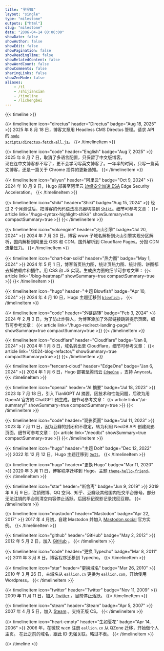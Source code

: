 ```yaml
---
title: "里程碑"
layout: "single"
type: "milestone"
outputs: ["html"]
slug: "milestone"
date: "2006-04-14 00:00:00"
showDate: false
showAuthor: false
showEdit: false
showPagination: false
showReadingTime: false
showRelatedContent: false
showWordCount: false
showComments: false
sharingLinks: false
showZenMode: false
aliases:
    - /tl
    - /shijianxian
    - /timeline
    - /lichengbei
---
```


<style>
    .article-content {
        max-width: 100%;
    }
    .thumbnail {
        min-width: 180px;
    }
    @media (min-width: 640px) {
        .thumbnail {
            min-width: 300px;
        }
    }
    ol li section {
      margin-top: 0.5rem;
    }
</style>

{{< timeline >}}

{{< timelineItem icon="directus" header="Directus" badge="Aug 18, 2025" >}}
2025 年 8 月 18 日，博客文章用 Headless CMS Directus 管理。请求 API 的 <code><a href="https://github.com/eallion/eallion.com/blob/main/scripts/directus-fetch-all.js" target="_blank" rel="noopener noreferrer">node scripts/directus-fetch-all.js</a></code>。
{{< /timelineItem >}}

{{< timelineItem icon="code" header="English" badge="Aug 7, 2025" >}}
2025 年 8 月 7 日，取消了多语言配置，只保留了中文版博客。
<br />
现在连中文博客都不写了，更不会学习写英文博客了。一年半的时间，只写一篇英文博客，还是一篇关于 Chrome 插件的更新通知。
{{< /timelineItem >}}

{{< timelineItem icon="aliyun" header="阿里云" badge="Oct 9, 2024" >}}
2024 年 10 月 9 日，Hugo 部署至阿里云 <a href="https://s.e5n.cc/esa" target="_blank" rel="noopener noreferrer">边缘安全加速 ESA</a> Edge Security Acceleration。
{{< /timelineItem >}}

{{< timelineItem icon="shiki" header="Shiki" badge="Aug 15, 2024" >}}
经过 2 个月测试后，把博客的代码语法高亮器切换到 <code><a href="https://github.com/shikijs/shiki" target="_blank" rel="noopener noreferrer">Shiki</a></code>。细节可参考文章：
{{< article link="/hugo-syntax-highlight-shiki/" showSummary=true compactSummary=true >}}
{{< /timelineItem >}}

{{< timelineItem icon="volcengine" header="火山引擎" badge="Jul 20, 2024" >}}
2024 年 7 月 20 日，博客 www 子域名解析到火山引擎实现分区解析，国内解析到阿里云 OSS 和 CDN，国外解析到 Cloudflare Pages。分担 CDN 流量压力。
{{< /timelineItem >}}

{{< timelineItem icon="chart-bar-solid" header="热力图" badge="May 1, 2024" >}}
2024 年 5 月 1 日，博客首页热力图，统计页热力图、统计图、饼图都去掉依赖库和插件。用 CSS 和 JS 实现。生成热力图的细节可参考文章：
{{< article link="/blog-heatmap/" showSummary=true compactSummary=true >}}
{{< /timelineItem >}}

{{< timelineItem icon="hugo" header="主题 Blowfish" badge="Apr 10, 2024" >}}
2024 年 4 月 10 日，Hugo 主题迁移到 <code><a href="https://github.com/nunocoracao/blowfish" target="_blank" rel="noopener noreferrer">blowfish</a></code> 。
{{< /timelineItem >}}

{{< timelineItem icon="code" header="外链跳转" badge="Feb 3, 2024" >}}
2024 年 2 月 3 日，为了防止炸弹人，为博客添加了外部链接跳转提示页面，细节可参考文章：
{{< article link="/hugo-redirect-landing-page/" showSummary=true compactSummary=true >}}
{{< /timelineItem >}}

{{< timelineItem icon="cloudflare" header="Cloudflare" badge="Jan 8, 2024" >}}
2024 年 1 月 8 日，域名转出至 Cloudflare，细节可参考文章：
{{< article link="/2024-blog-refactor/" showSummary=true compactSummary=true >}}
{{< /timelineItem >}}

{{< timelineItem icon="tencent-cloud" header="EdgeOne" badge="Jan 6, 2024" >}}
2024 年 1 月 6 日，Hugo 部署至腾讯云 <code><a href="https://s.e5n.cc/teo" target="_blank" rel="noopener noreferrer">EdgeOne</a></code> ，支持 Anycast。
{{< /timelineItem >}}

{{< timelineItem icon="openai" header="AI 摘要" badge="Jul 18, 2023" >}}
2023 年 7 月 18 日，引入 TianliGPT AI 摘要，因技术和性能问题，后改为用 OpenAI 官方的 ChatGPT 预生成。细节可参考文章：
{{< article link="/ai-summary/" showSummary=true compactSummary=true >}}
{{< /timelineItem >}}

{{< timelineItem icon="code" header="观影页面" badge="Jul 11, 2023" >}}
2023 年 7 月 11 日，因为豆瓣的封闭和不稳定，转为利用 NeoDB API 创建观影页面，细节可参考文章：
{{< article link="/neodb/" showSummary=true compactSummary=true >}}
{{< /timelineItem >}}

{{< timelineItem icon="hugo" header="主题 DoIt" badge="Dec 12, 2022" >}}
2022 年 12 月 12 日，Hugo 主题迁移到 <code><a href="https://github.com/HEIGE-PCloud/DoIt" target="_blank" rel="noopener noreferrer">DoIt</a></code>。
{{< /timelineItem >}}

{{< timelineItem icon="hugo" header="更换 Hugo" badge="Mar 11, 2020" >}}
2020 年 3 月 11 日，博客程序迁移到 Hugo。主题 <code><a href="https://github.com/panr/hugo-theme-hello-friend" target="_blank" rel="noopener noreferrer">theme-hello-friend</a></code>。
{{< /timelineItem >}}

{{< timelineItem icon="star" header="断舍离" badge="Jun 9, 2019" >}}
2019 年 6 月 9 日，注销微博、QQ 空间、知乎、豆瓣及其他国内社交平台账号。部分无法注销的平台则清空内容停止活跃。后因标记观影记录找回豆瓣。
{{< /timelineItem >}}

{{< timelineItem icon="mastodon" header="Mastodon" badge="Apr 22, 2017" >}}
2017 年 4 月初，自建 Mastodon 并加入 <a href="https://mastodon.social/@eallion/3726552" target="_blank" rel="noopener noreferrer">Mastodon.social</a> 官方实例。
{{< /timelineItem >}}

{{< timelineItem icon="github" header="GitHub" badge="May 2, 2012" >}}
2012 年 5 月 2 日，加入 <a href="https://github.com/eallion?tab=overview&from=2012-05-01&to=2012-05-31" target="_blank" rel="noopener noreferrer">GitHub</a> 。
{{< /timelineItem >}}

{{< timelineItem icon="code" header="更换 Typecho" badge="Mar 8, 2011" >}}
2011 年 3 月 8 日，博客程序迁移到 Typecho。
{{< /timelineItem >}}

{{< timelineItem icon="star" header="更换域名" badge="Mar 26, 2010" >}}
2010 年 3 月 26 日，主域名从 <code>eallion.cn</code> 更换为 <code>eallion.com</code>，开始使用 Wordpress。
{{< /timelineItem >}}

{{< timelineItem icon="twitter" header="Twitter" badge="Nov 11, 2009" >}}
2009 年 11 月 11 日，加入 <a href="https://x.com/eallion" target="_blank" rel="noopener noreferrer">Twitter</a> 。目前停止活跃。
{{< /timelineItem >}}

{{< timelineItem icon="steam" header="Steam" badge="Apr 5, 2007" >}}
2007 年 4 月 5 日，加入 <a href="https://steamcommunity.com/id/eallion/badges/1" target="_blank" rel="noopener noreferrer">Steam</a> 。支持正版 CS。
{{< /timelineItem >}}

{{< timelineItem icon="heart-empty" header="生如夏花" badge="Apr 14, 2006" >}}
2006 年，在微软 w.cn 注册 <code>eallion.cn</code> 从 QZone 迁移，开始做个人主页。
在此之前的域名，跟此 ID 无强关联。略过不表。
{{< /timelineItem >}}

{{< /timeline >}}
